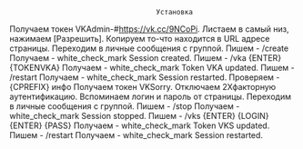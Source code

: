                                         Установка
Получаем токен VKAdmin-#https://vk.cc/9NCoPi.
Листаем в самый низ, нажимаем [Разрешить].
Копируем то-что находится в URL адресе страницы.
Переходим в личные сообщения с группой.
Пишем - /create
Получаем - white_check_mark <VKSLP Module> Session created.
Пишем - /vka {ENTER} {TOKENVKA}
Получаем - white_check_mark <VKSLP Module> Token VKA updated.
Пишем - /restart
Получаем - white_check_mark <VKSLP Module> Session restarted.
Проверяем - {CPREFIX} инфо
Получаем токен VKSorry.
Отключаем 2Хфакторную аутентификацию.
Вспоминаем логин и пароль от страницы.
Переходим в личные сообщения с группой.
Пишем - /stop
Получаем - white_check_mark <VKSLP Module> Session stopped.
Пишем - /vks {ENTER} {LOGIN} {ENTER} {PASS}
Получаем - white_check_mark <VKSLP Module> Token VKS updated.
Пишем - /restart
Получаем - white_check_mark <VKSLP Module> Session restarted.
